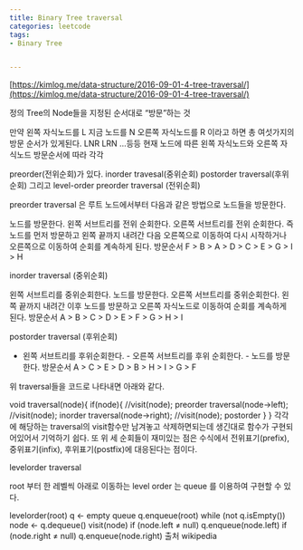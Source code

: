 ```yaml
---
title: Binary Tree traversal
categories: leetcode
tags:
- Binary Tree


---
```


[https://kimlog.me/data-structure/2016-09-01-4-tree-traversal/](https://kimlog.me/data-structure/2016-09-01-4-tree-traversal/)

정의
Tree의 Node들을 지정된 순서대로 “방문”하는 것

만약 왼쪽 자식노드를 L 지금 노드를 N 오른쪽 자식노드를 R 이라고 하면 총 여섯가지의 방문 순서가 있게된다. LNR LRN …등등
 현재 노드에 따른 왼쪽 자식노드와 오른쪽 자식노드 방문순서에 따라 각각

preorder(전위순회)가 있다.
inorder travesal(중위순회)
postorder traversal(후위순회)
그리고 level-order
preorder traversal (전위순회)

preorder traversal 은 루트 노드에서부터 다음과 같은 방법으로 노드들을 방문한다.

노드를 방문한다.
왼쪽 서브트리를 전위 순회한다.
오른쪽 서브트리를 전위 순회한다.
즉 노드를 먼저 방문하고 왼쪽 끝까지 내려간 다음 오른쪽으로 이동하여 다시 시작하거나 오른쪽으로 이동하여 순회를 계속하게 된다.
방문순서 F > B > A > D > C > E > G > I > H

inorder traversal (중위순회)

왼쪽 서브트리를 중위순회한다.
노드를 방문한다.
오른쪽 서브트리를 중위순회한다.
왼쪽 끝까지 내려간 이후 노드를 방문하고 오른쪽 자식노드로 이동하여 순회를 계속하게 된다.
방문순서 A > B > C > D > E > F > G > H > I

postorder traversal (후위순회)
 - 왼쪽 서브트리를 후위순회한다. - 오른쪽 서브트리를 후위 순회한다. - 노드를 방문한다.
방문순서 A > C > E > D > B > H > I > G > F

위 traversal들을 코드로 나타내면 아래와 같다.

void traversal(node){
  if(node){
    //visit(node); preorder
    traversal(node->left);
    //visit(node); inorder
    traversal(node->right);
    //visit(node); postorder
  }
}
각각에 해당하는 traversal의 visit함수만 남겨놓고 삭제하면되는데 생긴대로 함수가 구현되어있어서 기억하기 쉽다.
또 위 세 순회들이 재미있는 점은 수식에서 전위표기(prefix), 중위표기(infix), 후위표기(postfix)에 대응된다는 점이다.

levelorder traversal

root 부터 한 레벨씩 아래로 이동하는 level order 는 queue 를 이용하여 구현할 수 있다.

levelorder(root)
  q ← empty queue
  q.enqueue(root)
  while (not q.isEmpty())
    node ← q.dequeue()
    visit(node)
    if (node.left ≠ null)
      q.enqueue(node.left)
    if (node.right ≠ null)
      q.enqueue(node.right)
출처 wikipedia
